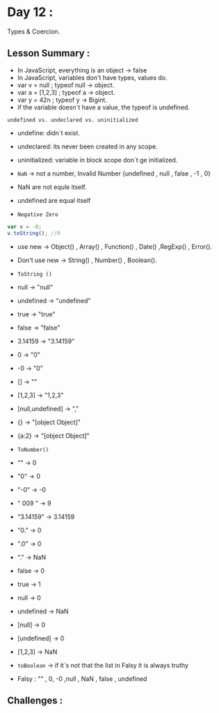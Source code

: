 # Day 12 :

Types & Coercion.

## Lesson Summary :

- In JavaScript, everything is an object  -> false
- In JavaScript, variables don't have types, values do.
- var v = null ; typeof null -> object.
- var a = [1,2,3] ; typeof a -> object.
- var y = 42n ; typeof y -> Bigint.
- if the variable doesn`t have a value, the typeof is undefined.

`undefined vs. undeclared vs. uninitialized`
- undefine: didn`t exist.
- undeclared: its never been created in any scope.
- uninitialized: variable in block scope  don`t ge initialized.

- `NaN` -> not a number,
Invalid Number
 {undefined , null ,  false , -1 , 0}
- NaN are not equle itself.
- undefined are equal itself

- `Negative Zero`
```javascript
var v = -0;
v.toString(); //0
```
- use new -> Object() , Array() , Function() , Date() ,RegExp() , Error().
- Don't use new -> String() , Number() , Boolean().

- `ToString ()`
- null  -> "null"
- undefined -> "undefined"
- true -> "true"
- false -> "false"
- 3.14159 -> "3.14159"
- 0 -> "0"
- -0 ->  "0"
- [] -> ""
- [1,2,3] -> "1,2,3"
- [null,undefined] ->  ","
- {} -> "[object Object]"
- {a:2} -> "[object Object]"

- `ToNumber()`
- "" -> 0
- "0" -> 0
- "-0" -> -0
- " 009 " -> 9
- "3.14159" -> 3.14159
- "0." -> 0
- ".0" -> 0
- "." -> NaN
- false -> 0
- true -> 1
- null -> 0
- undefined -> NaN
- [null] -> 0
- [undefined] -> 0
- [1,2,3] -> NaN

- `toBoolean` ->  if it`s not that the list in Falsy it is always truthy
- Falsy : "" , 0, -0 ,null , NaN , false , undefined

## Challenges :







